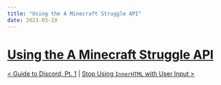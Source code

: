 ```yaml
---
title: "Using the A Minecraft Struggle API"
date: 2021-03-19
---
```


[prev]: https://javascriptlearner815.github.io/blog/2021/03/13/guide-to-discord-part-1.html
[next]: https://javascriptlearner815.github.io/blog/2021/03/28/stop-using-innerHTML-with-user-input.html

# [Using the A Minecraft Struggle API](https://a-minecraft-struggle.fandom.com/wiki/User_blog:SpeedoThreeSixty/Using_the_A_Minecraft_Struggle_API)

[< Guide to Discord, Pt. 1][prev] | [Stop Using `InnerHTML` with User Input >][next]
